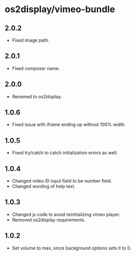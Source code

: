 # os2display/vimeo-bundle

## 2.0.2

* Fixed image path.

## 2.0.1

* Fixed composer name.

## 2.0.0

* Renamed to os2display.

## 1.0.6

* Fixed issue with iframe ending up without 100% width.

## 1.0.5

* Fixed try/catch to catch initialization errors as well.

## 1.0.4

* Changed video ID input field to be number field.
* Changed wording of help text.

## 1.0.3

* Changed js code to avoid reinitializing vimeo player.
* Removed os2display requirements.

## 1.0.2

* Set volume to max, since background options sets it to 0.
